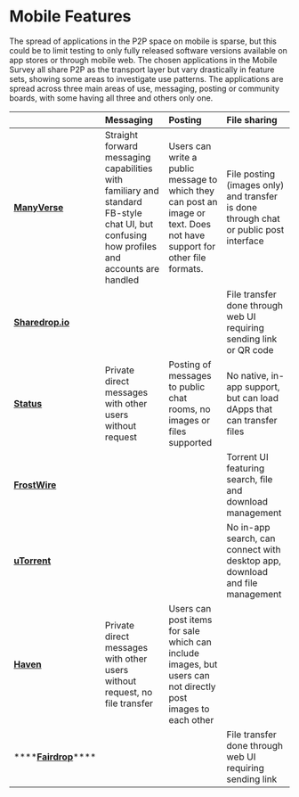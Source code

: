 # Mobile Features

The spread of applications in the P2P space on mobile is sparse, but this could be to limit testing to only fully released software versions available on app stores or through mobile web. The chosen applications in the Mobile Survey all share P2P as the transport layer but vary drastically in feature sets, showing some areas to investigate use patterns. The applications are spread across three main areas of use, messaging, posting or community boards, with some having all three and others only one.

|  | Messaging | Posting | File sharing |
| :--- | :--- | :--- | :--- |
| [**ManyVerse**](mobile-survey-review-1/manyverse.md) | Straight forward messaging capabilities with familiary and standard FB-style chat UI, but confusing how profiles and accounts are handled | Users can write a public message to which they can post an image or text. Does not have support for other file formats. | File posting \(images only\) and transfer is done through chat or public post interface |
| [**Sharedrop.io**](mobile-survey-review-1/sharedrop.io.md) |  |  | File transfer done through web UI requiring sending link or QR code |
| [**Status**](mobile-survey-review-1/status.md) | Private direct messages with other users without request | Posting of messages to public chat rooms, no images or files supported | No native, in-app support, but can load dApps that can transfer files |
| [**FrostWire**](mobile-survey-review-1/frostwire.md) |  |  | Torrent UI featuring search, file and download management |
| [**uTorrent**](mobile-survey-review-1/utorrent-mobile.md) |  |  | No in-app search, can connect with desktop app, download and file management |
| [**Haven**](mobile-survey-review-1/haven.md) | Private direct messages with other users without request, no file transfer | Users can post items for sale which can include images, but users can not directly post images to each other |  |
| \*\*\*\*[**Fairdrop**](mobile-survey-review-1/fairdrop.md)\*\*\*\* |  |  | File transfer done through web UI requiring sending link |

